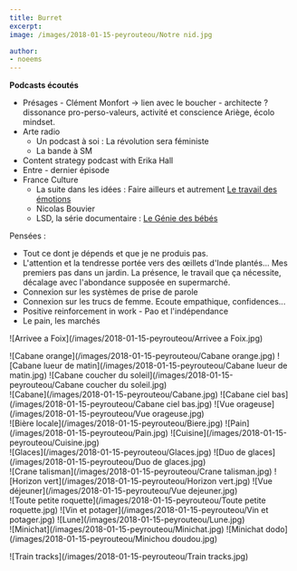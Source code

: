 ```yaml
---
title: Burret
excerpt:
image: /images/2018-01-15-peyrouteou/Notre nid.jpg

author:
- noeems
---
```

**Podcasts écoutés**
* Présages - Clément Monfort
  -> lien avec le boucher - architecte ? dissonance pro-perso-valeurs, activité et conscience Ariège, écolo mindset.
* Arte radio
  - Un podcast à soi : La révolution sera féministe
  - La bande à SM
* Content strategy podcast with Erika Hall
* Entre - dernier épisode
* France Culture
  - La suite dans les idées : Faire ailleurs et autrement
    [Le travail des émotions](https://www.franceculture.fr/emissions/la-suite-dans-les-idees/la-suite-dans-les-idees-du-samedi-30-juin-2018)
  - Nicolas Bouvier
  - LSD, la série documentaire : [Le Génie des bébés](https://www.franceculture.fr/emissions/lsd-la-serie-documentaire/le-genie-des-bebes-14-inconnu-utero)


Pensées :
  - Tout ce dont je dépends et que je ne produis pas.
  - L'attention et la tendresse portée vers des œillets d'Inde plantés... Mes premiers pas dans un jardin. La présence, le travail que ça nécessite, décalage avec l'abondance supposée en supermarché.
  - Connexion sur les systèmes de prise de parole
  - Connexion sur les trucs de femme. Ecoute empathique, confidences...
  - Positive reinforcement in work - Pao et l'indépendance
  - Le pain, les marchés

![Arrivee a Foix](/images/2018-01-15-peyrouteou/Arrivee a Foix.jpg)


  <!-- Cabane soleil -->
  <section class="gallery" markdown="span">
  ![Cabane orange](/images/2018-01-15-peyrouteou/Cabane orange.jpg)
  ![Cabane lueur de matin](/images/2018-01-15-peyrouteou/Cabane lueur de matin.jpg)
  ![Cabane coucher du soleil](/images/2018-01-15-peyrouteou/Cabane coucher du soleil.jpg)
  </section>

  <!-- Cabane nuage -->
  <section class="gallery" markdown="span">
  ![Cabane](/images/2018-01-15-peyrouteou/Cabane.jpg)
  ![Cabane ciel bas](/images/2018-01-15-peyrouteou/Cabane ciel bas.jpg)
  ![Vue orageuse](/images/2018-01-15-peyrouteou/Vue orageuse.jpg)
  </section>

  <!-- Cuisine, etc. -->
  <section class="gallery" markdown="span">
  ![Bière locale](/images/2018-01-15-peyrouteou/Biere.jpg)
  ![Pain](/images/2018-01-15-peyrouteou/Pain.jpg)
  ![Cuisine](/images/2018-01-15-peyrouteou/Cuisine.jpg)
  </section>

  <!-- Glaces -->
  <section class="gallery" markdown="span">
  ![Glaces](/images/2018-01-15-peyrouteou/Glaces.jpg)
  ![Duo de glaces](/images/2018-01-15-peyrouteou/Duo de glaces.jpg)
  </section>

  <!-- Vues du Peyrouteou -->
  <section class="gallery" markdown="span">
  ![Crane talisman](/images/2018-01-15-peyrouteou/Crane talisman.jpg)
  ![Horizon vert](/images/2018-01-15-peyrouteou/Horizon vert.jpg)
  ![Vue déjeuner](/images/2018-01-15-peyrouteou/Vue dejeuner.jpg)
  </section>

  <!-- Potager -->
  <section class="gallery" markdown="span">
  ![Toute petite roquette](/images/2018-01-15-peyrouteou/Toute petite roquette.jpg)
  ![Vin et potager](/images/2018-01-15-peyrouteou/Vin et potager.jpg)
  ![Lune](/images/2018-01-15-peyrouteou/Lune.jpg)
  </section>

  <!-- Minichat -->
  <section class="gallery" markdown="span">
  ![Minichat](/images/2018-01-15-peyrouteou/Minichat.jpg)
  ![Minichat dodo](/images/2018-01-15-peyrouteou/Minichou doudou.jpg)
  </section>

![Train tracks](/images/2018-01-15-peyrouteou/Train tracks.jpg)
